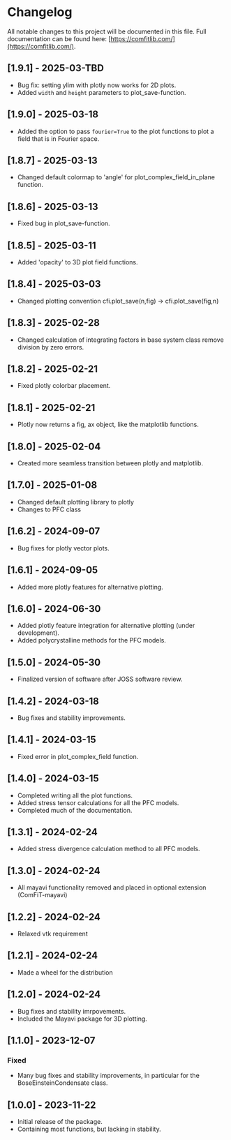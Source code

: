 # Changelog

All notable changes to this project will be documented in this file.
Full documentation can be found here: [https://comfitlib.com/](https://comfitlib.com/).

## [1.9.1] - 2025-03-TBD
- Bug fix: setting ylim with plotly now works for 2D plots. 
- Added `width` and `height` parameters to plot_save-function.

## [1.9.0] - 2025-03-18
- Added the option to pass `fourier=True` to the plot functions to plot a field that is in Fourier space.

## [1.8.7] - 2025-03-13
- Changed default colormap to 'angle' for plot_complex_field_in_plane function.

## [1.8.6] - 2025-03-13
- Fixed bug in plot_save-function.

## [1.8.5] - 2025-03-11
- Added 'opacity' to 3D plot field functions.

## [1.8.4] - 2025-03-03
- Changed plotting convention cfi.plot_save(n,fig) -> cfi.plot_save(fig,n)

## [1.8.3] - 2025-02-28
- Changed calculation of integrating factors in base system class remove division by zero errors.

## [1.8.2] - 2025-02-21
- Fixed plotly colorbar placement.

## [1.8.1] - 2025-02-21
- Plotly now returns a fig, ax object, like the matplotlib functions.

## [1.8.0] - 2025-02-04
- Created more seamless transition between plotly and matplotlib. 

## [1.7.0] - 2025-01-08
- Changed default plotting library to plotly
- Changes to PFC class

## [1.6.2] - 2024-09-07
- Bug fixes for plotly vector plots.

## [1.6.1] - 2024-09-05
- Added more plotly features for alternative plotting.

## [1.6.0] - 2024-06-30
- Added plotly feature integration for alternative plotting (under development).
- Added polycrystalline methods for the PFC models.

## [1.5.0] - 2024-05-30
- Finalized version of software after JOSS software review. 

## [1.4.2] - 2024-03-18
- Bug fixes and stability improvements.

## [1.4.1] - 2024-03-15
- Fixed error in plot_complex_field function.

## [1.4.0] - 2024-03-15
- Completed writing all the plot functions. 
- Added stress tensor calculations for all the PFC models.
- Completed much of the documentation.

## [1.3.1] - 2024-02-24
- Added stress divergence calculation method to all PFC models.

## [1.3.0] - 2024-02-24
- All mayavi functionality removed and placed in optional extension (ComFiT-mayavi)

## [1.2.2] - 2024-02-24
- Relaxed vtk requirement

## [1.2.1] - 2024-02-24
- Made a wheel for the distribution

## [1.2.0] - 2024-02-24
- Bug fixes and stability imrpovements.
- Included the Mayavi package for 3D plotting.

## [1.1.0] - 2023-12-07
### Fixed
- Many bug fixes and stability improvements, in particular for the BoseEinsteinCondensate class.

## [1.0.0] - 2023-11-22
- Initial release of the package.
- Containing most functions, but lacking in stability.